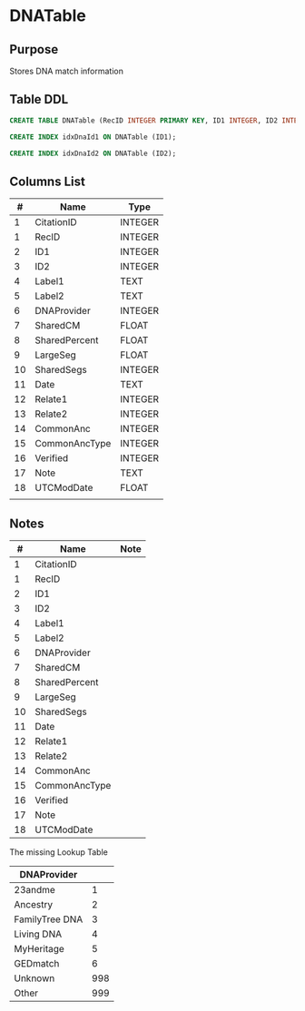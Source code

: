 # DNATable

## Purpose

Stores DNA match information

## Table DDL

``` SQL
CREATE TABLE DNATable (RecID INTEGER PRIMARY KEY, ID1 INTEGER, ID2 INTEGER, Label1 TEXT, Label2 TEXT, DNAProvider INTEGER, SharedCM FLOAT, SharedPercent FLOAT, LargeSeg FLOAT, SharedSegs INTEGER, Date TEXT, Relate1 INTEGER, Relate2 INTEGER, CommonAnc INTEGER, CommonAncType INTEGER, Verified INTEGER, Note TEXT, UTCModDate FLOAT );

CREATE INDEX idxDnaId1 ON DNATable (ID1);

CREATE INDEX idxDnaId2 ON DNATable (ID2);
```

## Columns List

| #   | Name          | Type    |
| --- | ------------- | ------- |
| 1   | CitationID    | INTEGER |
| 1   | RecID         | INTEGER |
| 2   | ID1           | INTEGER |
| 3   | ID2           | INTEGER |
| 4   | Label1        | TEXT    |
| 5   | Label2        | TEXT    |
| 6   | DNAProvider   | INTEGER |
| 7   | SharedCM      | FLOAT   |
| 8   | SharedPercent | FLOAT   |
| 9   | LargeSeg      | FLOAT   |
| 10  | SharedSegs    | INTEGER |
| 11  | Date          | TEXT    |
| 12  | Relate1       | INTEGER |
| 13  | Relate2       | INTEGER |
| 14  | CommonAnc     | INTEGER |
| 15  | CommonAncType | INTEGER |
| 16  | Verified      | INTEGER |
| 17  | Note          | TEXT    |
| 18  | UTCModDate    | FLOAT   |
|     |               |         |

## Notes

| #   | Name          | Note |
| --- | ------------- | ---- |
| 1   | CitationID    |      |
| 1   | RecID         |      |
| 2   | ID1           |      |
| 3   | ID2           |      |
| 4   | Label1        |      |
| 5   | Label2        |      |
| 6   | DNAProvider   |      |
| 7   | SharedCM      |      |
| 8   | SharedPercent |      |
| 9   | LargeSeg      |      |
| 10  | SharedSegs    |      |
| 11  | Date          |      |
| 12  | Relate1       |      |
| 13  | Relate2       |      |
| 14  | CommonAnc     |      |
| 15  | CommonAncType |      |
| 16  | Verified      |      |
| 17  | Note          |      |
| 18  | UTCModDate    |      |


The missing Lookup Table

| DNAProvider    |     |
| -------------- | --- |
| 23andme        | 1   |
| Ancestry       | 2   |
| FamilyTree DNA | 3   |
| Living DNA     | 4   |
| MyHeritage     | 5   |
| GEDmatch       | 6   |
| Unknown        | 998 |
| Other          | 999 |

